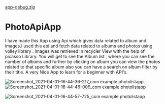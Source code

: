 
[app-debug.zip](https://github.com/Ashutosh-geek/PhotoApiApp/files/6243370/app-debug.zip)
# PhotoApiApp
I have made this App using Api which gives data related to album and images.I used this api and fetch data related to albums and photos using volley library . Images was retrieved in recycler View with the help of picasso Library. You will get to see the Album list , where you can see the number of albums and further by clicking on album you can view the photos related to that specific album also you can have a search on album filter by their title. A very Nice App to learn for a beginner with API's.

![Screenshot_2021-04-01-16-44-36-217_com example photolistapp](https://user-images.githubusercontent.com/76154769/113288489-ab6efb80-930c-11eb-9ddd-cbf40f53fe1b.jpg)
![Screenshot_2021-04-01-16-44-46-009_com example photolistapp](https://user-images.githubusercontent.com/76154769/113288933-2cc68e00-930d-11eb-936e-73f70a9d858c.jpg)

![Screenshot_2021-04-01-16-44-57-725_com example photolistapp](https://user-images.githubusercontent.com/76154769/113288525-b32ea000-930c-11eb-83f6-bea744cd8934.jpg)
